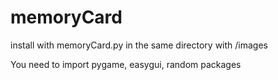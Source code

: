 memoryCard
==========
install with memoryCard.py in the same directory with /images


You need to import pygame, easygui, random  packages
